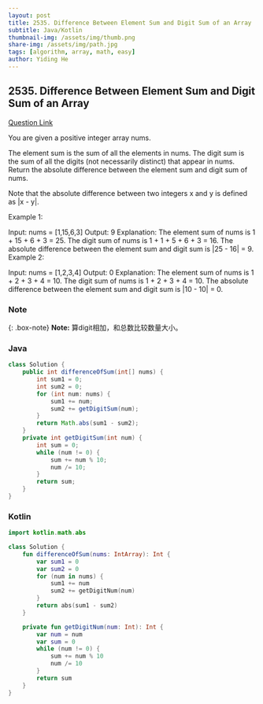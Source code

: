 ```yaml
---
layout: post
title: 2535. Difference Between Element Sum and Digit Sum of an Array
subtitle: Java/Kotlin
thumbnail-img: /assets/img/thumb.png
share-img: /assets/img/path.jpg
tags: [algorithm, array, math, easy]
author: Yiding He
---
```


## 2535. Difference Between Element Sum and Digit Sum of an Array

[Question Link](https://leetcode.cn/problems/difference-between-element-sum-and-digit-sum-of-an-array/description/)

You are given a positive integer array nums.

The element sum is the sum of all the elements in nums.
The digit sum is the sum of all the digits (not necessarily distinct) that appear in nums.
Return the absolute difference between the element sum and digit sum of nums.

Note that the absolute difference between two integers x and y is defined as |x - y|.

 

Example 1:

Input: nums = [1,15,6,3]
Output: 9
Explanation: 
The element sum of nums is 1 + 15 + 6 + 3 = 25.
The digit sum of nums is 1 + 1 + 5 + 6 + 3 = 16.
The absolute difference between the element sum and digit sum is |25 - 16| = 9.
Example 2:

Input: nums = [1,2,3,4]
Output: 0
Explanation:
The element sum of nums is 1 + 2 + 3 + 4 = 10.
The digit sum of nums is 1 + 2 + 3 + 4 = 10.
The absolute difference between the element sum and digit sum is |10 - 10| = 0.

### Note

{: .box-note}
**Note:** 算digit相加，和总数比较数量大小。


### Java

```java
class Solution {
    public int differenceOfSum(int[] nums) {
        int sum1 = 0;
        int sum2 = 0;
        for (int num: nums) {
            sum1 += num;
            sum2 += getDigitSum(num);
        }
        return Math.abs(sum1 - sum2);
    }
    private int getDigitSum(int num) {
        int sum = 0;
        while (num != 0) {
            sum += num % 10;
            num /= 10;
        }
        return sum;
    }
}
```

### Kotlin

```kotlin
import kotlin.math.abs

class Solution {
    fun differenceOfSum(nums: IntArray): Int {
        var sum1 = 0
        var sum2 = 0
        for (num in nums) {
            sum1 += num
            sum2 += getDigitNum(num)
        }
        return abs(sum1 - sum2)
    }

    private fun getDigitNum(num: Int): Int {
        var num = num
        var sum = 0
        while (num != 0) {
            sum += num % 10
            num /= 10
        }
        return sum
    }
}
```
